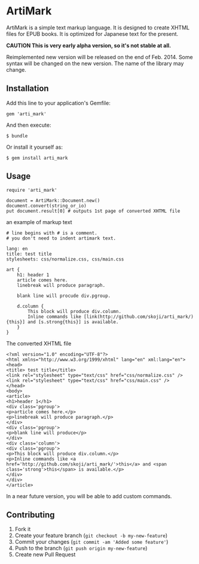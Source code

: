 # ArtiMark

ArtiMark is a simple text markup language. It is designed to create XHTML files for EPUB books. It is optimized for Japanese text for the present. 

**CAUTION This is very early alpha version, so it's not stable at all.**

Reimplemented new version will be released on the end of Feb. 2014. Some syntax will be changed on the new version. The name of the library may change.

## Installation

Add this line to your application's Gemfile:

    gem 'arti_mark'

And then execute:

    $ bundle

Or install it yourself as:

    $ gem install arti_mark

## Usage

    require 'arti_mark'

    document = ArtiMark::Document.new()
    document.convert(string_or_io)
    put document.result[0] # outputs 1st page of converted XHTML file

an example of markup text

    # line begins with # is a comment.
    # you don't need to indent artimark text.

    lang: en
    title: test title
    stylesheets: css/normalize.css, css/main.css

    art {
        h1: header 1
        article comes here.
        linebreak will produce paragraph.

        blank line will procude div.pgroup.

        d.column {
            This block will produce div.column.
            Inline commands like [link(http://github.com/skoji/arti_mark/){this}] and [s.strong{this}] is available.
        }
    }

The converted XHTML file

    <?xml version="1.0" encoding="UTF-8"?>
    <html xmlns="http://www.w3.org/1999/xhtml" lang="en" xml:lang="en">
    <head>
    <title> test title</title>
    <link rel="stylesheet" type="text/css" href="css/normalize.css" />
    <link rel="stylesheet" type="text/css" href="css/main.css" />
    </head>
    <body>
    <article>
    <h1>header 1</h1>
    <div class='pgroup'>
    <p>article comes here.</p>
    <p>linebreak will produce paragraph.</p>
    </div>
    <div class='pgroup'>
    <p>blank line will produce</p>
    </div>
    <div class='column'>
    <div class='pgroup'>
    <p>This block will produce div.column.</p>
    <p>Inline commands like <a href='http://github.com/skoji/arti_mark/'>this</a> and <span class='strong'>this</span> is available.</p>
    </div>
    </div>
    </article>

In a near future version, you will be able to add custom commands.

## Contributing

1. Fork it
2. Create your feature branch (`git checkout -b my-new-feature`)
3. Commit your changes (`git commit -am 'Added some feature'`)
4. Push to the branch (`git push origin my-new-feature`)
5. Create new Pull Request
